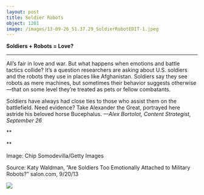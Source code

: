 ```yaml
---
layout: post
title: Soldier Robots
object: 1201
image: /images/13-09-26_51.37.29_SoldierRobotEDIT-1.jpeg
---
```

**Soldiers + Robots = Love?**

****

All’s fair in love and war. But what happens when emotions and battle tactics collide? It’s a question researchers are asking about U.S. soldiers and the robots they use in places like Afghanistan. Soldiers say they see robots as mere machines, but sometimes their behavior suggests otherwise—that on some level they’re treated as pets or fellow combatants.

Soldiers have always had close ties to those who assist them on the battlefield. Need evidence? Take Alexander the Great, portrayed here astride his beloved horse Bucephalus. *—Alex Bortolot, Content Strategist, September 26*

**

**

Image: Chip Somodevilla/Getty Images

Source: Katy Waldman, ”Are Soldiers Too Emotionally Attached to Military Robots?” salon.com, 9/20/13 

![]({{siteurl.base}}/images/13-09-26_51.37.29_SoldierRobotEDIT-1.jpeg)
